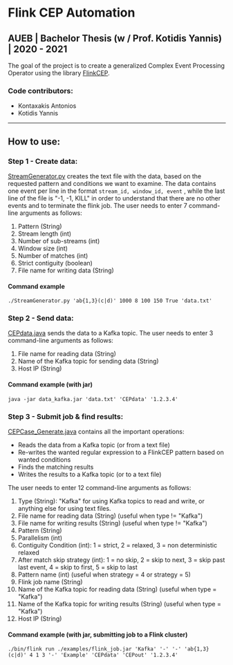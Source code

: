 # Flink CEP Automation
## AUEB | Bachelor Thesis (w / Prof. Kotidis Yannis) | 2020 - 2021

The goal of the project is to create a generalized Complex Event Processing Operator using the library [FlinkCEP](https://ci.apache.org/projects/flink/flink-docs-stable/dev/libs/cep.html). 

### Code contributors:
- Kontaxakis Antonios 
- Kotidis Yannis
 
 ---
 ## How to use:
   
### Step 1 - Create data:  
[StreamGenerator.py](https://github.com/eleniKougiou/Flink-cep-automation/blob/master/Useful%20Files/StreamGenerator.py) creates the text file with the data, based on the requested pattern and conditions we want to examine. The data contains one event per line in the format ``stream_id, window_id, event`` , while the last line of the file is "-1, -1, KILL" in order to understand that there are no other events and to terminate the flink job. The user needs to enter 7 command-line arguments as follows:  
1. Pattern (String)
2. Stream length (int)
3. Number of sub-streams (int)
4. Window size (int)
5. Number of matches (int)
6. Strict contiguity (boolean)
7. File name for writing data (String) 

#### Command example 
    ./StreamGenerator.py 'ab{1,3}(c|d)' 1000 8 100 150 True 'data.txt'
  
### Step 2 - Send data:
[CEPdata.java](https://github.com/eleniKougiou/Flink-cep-automation/blob/master/Data%20Kafka/src/main/java/CEPdata.java) sends the data to a Kafka topic. The user needs to enter 3 command-line arguments as follows:  
1. File name for reading data (String)
2. Name of the Kafka topic for sending data (String)
3. Host IP (String)

#### Command example (with jar)
    java -jar data_kafka.jar 'data.txt' 'CEPdata' '1.2.3.4'


### Step 3 - Submit job & find results:
[CEPCase_Generate.java](https://github.com/eleniKougiou/Flink-cep-automation/blob/master/src/main/java/flinkCEP/cases/CEPCase_Generate.java) contains all the important operations:
- Reads the data from a Kafka topic (or from a text file)
- Re-writes the wanted regular expression to a FlinkCEP pattern based on wanted conditions
- Finds the matching results
- Writes the results to a Kafka topic (or to a text file)  
  
The user needs to enter 12 command-line arguments as follows: 
1. Type (String): "Kafka" for using Kafka topics to read and write, or anything else for using text files.
2. File name for reading data (String) (useful when type != "Kafka")
3. File name for writing results (String) (useful when type != "Kafka")
4. Pattern (String)
5. Parallelism (int)
6. Contiguity Condition (int): 1 = strict, 2 = relaxed, 3 = non deterministic relaxed
7. After match skip strategy (int): 1 = no skip, 2 = skip to next, 3 = skip past last event, 4 = skip to first, 5 = skip to last
8. Pattern name (int) (useful when strategy = 4 or strategy = 5)
9. Flink job name (String)
10. Name of the Kafka topic for reading data (String) (useful when type = "Kafka")
11. Name of the Kafka topic for writing results (String) (useful when type = "Kafka")
12. Host IP (String)



#### Command example (with jar, submitting job to a Flink cluster)
    ./bin/flink run ./examples/flink_job.jar 'Kafka' '-' '-' 'ab{1,3}(c|d)' 4 1 3 '-' 'Example' 'CEPdata' 'CEPout' '1.2.3.4'
